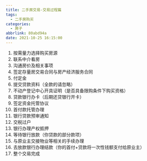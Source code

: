 ```yaml
---
title: 二手房交易-交易过程篇
tags:
  - 二手房购买
categories:
  - 房子
abbrlink: 80abd94a
date: 2021-10-25 16:15:00
---
```


1. 按需量力选择购买房源
2. 联系中介看房
3. 沟通房价及相关事项
4. 签定存量房交易合同与房产经济服务合同
5. 付定金
6. 提交贷款资料（全款的请忽略）
7. 不动产登记中心开具证明（是否具备限购条件下购买资格）
8. 贷款银行办卡（后期还贷银行开卡）
9. 签定资金托管协议
10. 首付款托管办理
11. 银行贷款预审通知
12. 交税过户
13. 银行办理产权抵押
14. 等待银行放款（你贷款的部分款项）
15. 与原业主交接物业等相关的手续办理
16. 去放款银行办理结款（你的首付+贷款将一次性钱额支付给原业主）
17. 整个交易完成